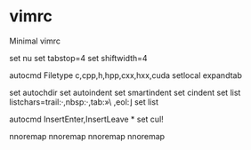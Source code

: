 # vimrc

Minimal vimrc

set nu
set tabstop=4
set shiftwidth=4

autocmd Filetype c,cpp,h,hpp,cxx,hxx,cuda setlocal expandtab

set autochdir
set autoindent
set smartindent
set cindent
set list listchars=trail:·,nbsp:·,tab:»\ ,eol:⌋
set list

autocmd InsertEnter,InsertLeave * set cul!

nnoremap <C-J> <C-W><C-J>
nnoremap <C-K> <C-W><C-K>
nnoremap <C-L> <C-W><C-L>
nnoremap <C-H> <C-W><C-H>
